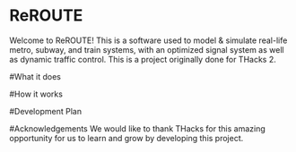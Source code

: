 # ReROUTE
Welcome to ReROUTE! This is a software used to model & simulate real-life metro, subway, and train systems, with an optimized signal system as well as dynamic traffic control.
This is a project originally done for THacks 2.

#What it does

#How it works

#Development Plan

#Acknowledgements
We would like to thank THacks for this amazing opportunity for us to learn and grow by developing this project. 
